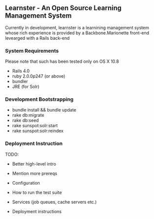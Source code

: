 
## Learnster - An Open Source Learning Management System

Currently in development, learnster is a learnining management system whose rich experience is provided by a Backbone.Marionette front-end levearged with a Rails back-end

### System Requirements

Please note that such has been tested only on OS X 10.8

 - Rails 4.0
 - ruby 2.0.0p247 (or above)
 - bundler
 - JRE (for Solr)

### Development Bootstrapping

 - bundle install && bundle update
 - rake db:migrate
 - rake db:seed
 - rake sunspot:solr:start
 - rake sunspot:solr:reindex

 ### Deployment Instruction


TODO:

* Better high-level intro

* Mention more prereqs

* Configuration

* How to run the test suite

* Services (job queues, cache servers etc.)

* Deployment instructions




